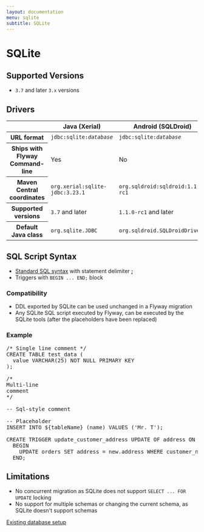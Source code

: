 ```yaml
---
layout: documentation
menu: sqlite
subtitle: SQLite
---
```

# SQLite

## Supported Versions

- `3.7` and later `3.x` versions

## Drivers

<table class="table">
<thead>
<tr>
<th></th>
<th>Java (Xerial)</th>
<th>Android (SQLDroid)</th>
</tr>
</thead>
<tr>
<th>URL format</th>
<td><code>jdbc:sqlite:<i>database</i></code></td>
<td><code>jdbc:sqlite:<i>database</i></code></td>
</tr>
<tr>
<th>Ships with Flyway Command-line</th>
<td>Yes</td>
<td>No</td>
</tr>
<tr>
<th>Maven Central coordinates</th>
<td><code>org.xerial:sqlite-jdbc:3.23.1</code></td>
<td><code>org.sqldroid:sqldroid:1.1.0-rc1</code></td>
</tr>
<tr>
<th>Supported versions</th>
<td><code>3.7</code> and later</td>
<td><code>1.1.0-rc1</code> and later</td>
</tr>
<tr>
<th>Default Java class</th>
<td><code>org.sqlite.JDBC</code></td>
<td><code>org.sqldroid.SQLDroidDriver</code></td>
</tr>
</table>

## SQL Script Syntax

- [Standard SQL syntax](/documentation/migrations#sql-based-migrations#syntax) with statement delimiter **;**
- Triggers with `BEGIN ... END;` block

### Compatibility

- DDL exported by SQLite can be used unchanged in a Flyway migration
- Any SQLite SQL script executed by Flyway, can be executed by the SQLite tools (after the placeholders have been replaced)

### Example

<pre class="prettyprint">/* Single line comment */
CREATE TABLE test_data (
  value VARCHAR(25) NOT NULL PRIMARY KEY
);

/*
Multi-line
comment
*/

-- Sql-style comment

-- Placeholder
INSERT INTO ${tableName} (name) VALUES (&#x27;Mr. T&#x27;);

CREATE TRIGGER update_customer_address UPDATE OF address ON customers
  BEGIN
    UPDATE orders SET address = new.address WHERE customer_name = old.name;
  END;</pre>

## Limitations

- No concurrent migration as SQLite does not support `SELECT ... FOR UPDATE` locking
- No support for multiple schemas or changing the current schema, as SQLite doesn't support schemas

<p class="next-steps">
    <a class="btn btn-primary" href="/documentation/existing">Existing database setup <i class="fa fa-arrow-right"></i></a>
</p>